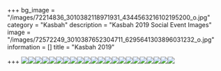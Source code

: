 +++
bg_image = "/images/72214836_3010382118971931_4344563216102195200_o.jpg"
category = "Kasbah"
description = "Kasbah 2019 Social Event Images"
image = "/images/72572249_3010387652304711_6295641303896031232_o.jpg"
information = []
title = "Kasbah 2019"

+++
![](/images/71739452_3010382838971859_1845037424019767296_o.jpg)![](/images/71773066_3010386738971469_6095007928207540224_o.jpg)![](/images/71800914_3010376678972475_1233253649493262336_o.jpg)![](/images/71857858_3010386968971446_4063879844813864960_o.jpg)![](/images/71858627_3010376362305840_3170593008785555456_o.jpg)![](/images/71867502_3010388068971336_3296412130101690368_o.jpg)![](/images/71912747_3010378462305630_2984409195865964544_o.jpg)![](/images/71942840_3010378445638965_6800854102151528448_o.jpg)![](/images/71948512_3010385775638232_6883353045153873920_o.jpg)![](/images/72039843_3010388312304645_9081652985263554560_o.jpg)![](/images/72115578_3010389772304499_4736840021108064256_o.jpg)![](/images/72129599_3010376482305828_1880906671593619456_o.jpg)![](/images/72214836_3010382118971931_4344563216102195200_o-1.jpg)![](/images/72270661_3010377792305697_3891453984669433856_o.jpg)![](/images/72322245_3010380615638748_5135393929406971904_o.jpg)![](/images/72342928_3010380185638791_5308313788099854336_o.jpg)![](/images/72348012_3010376668972476_7999871970327920640_o.jpg)![](/images/72414764_3010379078972235_3386503806484217856_o.jpg)![](/images/72572249_3010387652304711_6295641303896031232_o-1.jpg)![](/images/72730267_3010378022305674_1503365761941372928_o.jpg)![](/images/72789531_3010387398971403_6918625442597437440_o.jpg)![](/images/72957902_3010377002305776_4040790354033639424_o.jpg)